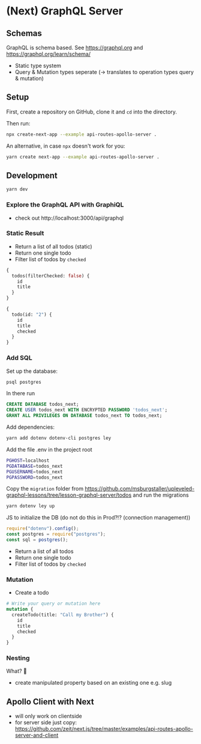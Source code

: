 # (Next) GraphQL Server

## Schemas

GraphQL is schema based. See https://graphql.org and https://graphql.org/learn/schema/

- Static type system
- Query & Mutation types seperate (-> translates to operation types query & mutation)

## Setup

First, create a repository on GitHub, clone it and `cd` into the directory.

Then run:

```sh
npx create-next-app --example api-routes-apollo-server .
```

An alternative, in case `npx` doesn't work for you:

```sh
yarn create next-app --example api-routes-apollo-server .
```

## Development

```sh
yarn dev
```

### Explore the GraphQL API with GraphiQL

- check out http://localhost:3000/api/graphql

### Static Result

- Return a list of all todos (static)
- Return one single todo
- Filter list of todos by `checked`

```graphql
{
  todos(filterChecked: false) {
    id
    title
  }
}
```

```graphql
{
  todo(id: "2") {
    id
    title
    checked
  }
}
```

### Add SQL

Set up the database:

```sh
psql postgres
```

In there run

```sql
CREATE DATABASE todos_next;
CREATE USER todos_next WITH ENCRYPTED PASSWORD 'todos_next';
GRANT ALL PRIVILEGES ON DATABASE todos_next TO todos_next;
```

Add dependencies:

```sh
yarn add dotenv dotenv-cli postgres ley
```

Add the file .env in the project root

```sh
PGHOST=localhost
PGDATABASE=todos_next
PGUSERNAME=todos_next
PGPASSWORD=todos_next
```

Copy the `migration` folder from https://github.com/msburgstaller/upleveled-graphql-lessons/tree/lesson-graphql-server/todos and run the migrations

```sh
yarn dotenv ley up
```

JS to initialize the DB (do not do this in Prod?!? (connection management))

```js
require("dotenv").config();
const postgres = require("postgres");
const sql = postgres();
```

- Return a list of all todos
- Return one single todo
- Filter list of todos by `checked`

### Mutation

- Create a todo

```graphql
# Write your query or mutation here
mutation {
  createTodo(title: "Call my Brother") {
    id
    title
    checked
  }
}
```

### Nesting

What? 🤯

- create manipulated property based on an existing one e.g. slug

## Apollo Client with Next

- will only work on clientside
- for server side just copy: https://github.com/zeit/next.js/tree/master/examples/api-routes-apollo-server-and-client
